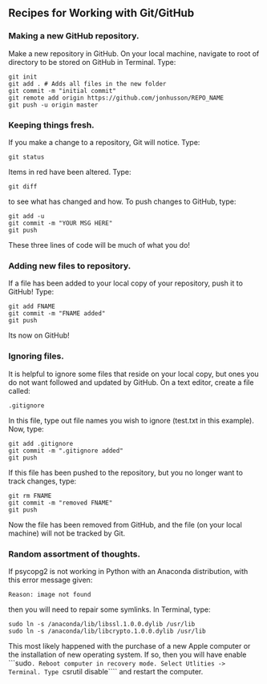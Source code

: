 ## Recipes for Working with Git/GitHub

### Making a new GitHub repository.

Make a new repository in GitHub. On your local machine, navigate to root of directory to be stored on GitHub in Terminal. Type:

````
git init
git add . # Adds all files in the new folder
git commit -m "initial commit"
git remote add origin https://github.com/jonhusson/REPO_NAME
git push -u origin master
````

### Keeping things fresh.

If you make a change to a repository, Git will notice. Type:

````
git status
````

Items in red have been altered. Type:

````
git diff
````

to see what has changed and how. To push changes to GitHub, type:

````
git add -u
git commit -m "YOUR MSG HERE"
git push
````

These three lines of code will be much of what you do!

### Adding new files to repository.

If a file has been added to your local copy of your repository, push it to GitHub! Type:

````
git add FNAME
git commit -m "FNAME added"
git push
````

Its now on GitHub!

### Ignoring files.

It is helpful to ignore some files that reside on your local copy, but ones you do not 
want followed and updated by GitHub. On a text editor, create a file called:

````
.gitignore
````

In this file, type out file names you wish to ignore (test.txt in this example). Now, type:

````
git add .gitignore
git commit -m ".gitignore added"
git push
````

If this file has been pushed to the repository, but you no longer want to track changes, type:

````
git rm FNAME
git commit -m "removed FNAME"
git push
````

Now the file has been removed from GitHub, and the file (on your local machine) will not be tracked by Git.

### Random assortment of thoughts.

If psycopg2 is not working in Python with an Anaconda distribution, with this error message given:

````
Reason: image not found
````

then you will need to repair some symlinks. In Terminal, type:

````
sudo ln -s /anaconda/lib/libssl.1.0.0.dylib /usr/lib
sudo ln -s /anaconda/lib/libcrypto.1.0.0.dylib /usr/lib
````

This most likely happened with the purchase of a new Apple computer or the installation of new operating system. If so, then you will have enable ```sudo````. Reboot computer in recovery mode. Select Utlities -> Terminal. Type ````csrutil disable```` and restart the computer.
